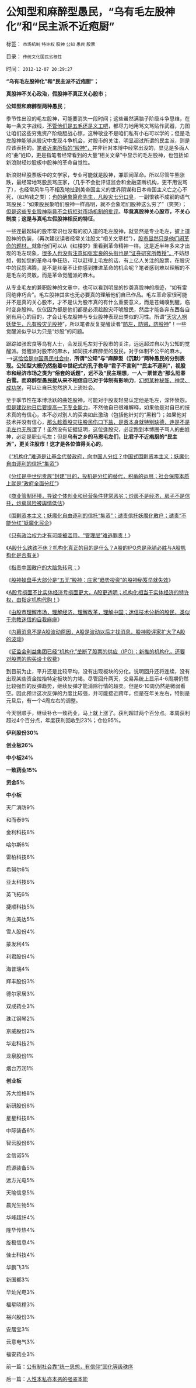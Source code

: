 # 公知型和麻醉型愚民，“乌有毛左股神化”和“民主派不近疱厨”

标签： `市场机制` `特许权` `股神` `公知` `愚民` `股票` 

目录： `传统文化国民劣根性`

时间： `2012-12-07 20:29:27`

**“乌有毛左股神化”和“民主派不近疱厨”；**

**真股神不关心政治，假股神不真正关心股市；**

**公知型和麻醉型两种愚民**；

季节性出没的毛左股神，可能要消失一段时间；这些虽然满脑子阶级斗争思维，在每一条文字战线，[不管他们是五毛还是义工吧](../../../2009/8/24/先富起来的五毛义工慈善活动.md)，都尽力地用骂文骂贴作武器，力图让咱们这些穷鬼资产阶级胆战心惊，这种敬业不是咱们私有小右可以学的；但是毛左股神能够从股灾中发现斗争机会，对股市的关注，明显超过所谓的民主派，则是应该表扬的。[笔者近来所指的“股神”，](../../../2011/4/13/五毛股神的劣根性.md)并非针对本博中经常出没的，显见是多面人的“曲”姓ID，更是指笔者经常看到的大量“相关文章”中显示的毛左股神，也包括如新浪财经炒股板中股神的革命自觉性。

新浪财经股票板中的文学家，专业可能就是股神，兼职闹革命。所以尽管牛熊涨跌，最经常地骂股民骂庄家，（几乎不会批评证监会和金融垄断机构，更不用说骂了），也经常风牛马不相及地扯到美帝国主义的世界阴谋和日本帝国主义亡之心不死，（如热钱之类）；[也的确象算命先生，凡股灾七分口臭](../../../2011/12/28/季节性股神现象：算命神棍和股神半仙.md)，一副恨铁不成钢的语气骂股民：“如果股民象咱们股神一样高明，就不会象咱们股神这么穷了”（笑笑）；[但是这些专业股神毕竟不会抗拒对市场机制的批评](../../../2009/8/24/五毛凶猛谁敢为市场公平说话？.md)。**毕竟真股神关心股市，不关心制度；这是与真毛左假股神相反的特征**。

一些连最起码的股市常识也没有的初入道的毛左股神，就显然是专业毛左，披上道股神的伪装，（再次建议读者经常关注股文“相关文章栏”），[股市显然只是他们闹革命的题材，](../../../2012/1/10/机构型股神的“谷物法”，政治型股神和孔庆东老师.md)就象他们可以从《红楼梦》里看到革命精神一样。这是近半年多来才出现的毛左现象，[很多人也没有注意如张宏良的头衔也是“证券研究所教授”。](http://darthvad.blog.163.com/blog/static/53399470201082143559587/)不妨想想，假如您的革命斗争狂热，可以赶得上毛左的话，有上亿人关注的股票，在股灾中的民怨沸腾，是不是丝毫不让你感到推进革命的机会呢？笔者感到难以理解的不是毛左的灵敏，而是革命觉醒派的麻木。

从专业毛左的兼职股神的文章中，也可以看到明显的抄袭真股神的痕迹，“如有雷同绝非巧合”。毛左股神其实也无必要真的理解他们自已作品。毛左革命家很可能并不是真的关心股市，才不是认为股市真的有什么重要意义，而是苍蝇嗅到腥，临时变身股神。仅仅因为都是他们都是必须趁股灾吓唬股民，然后才能各奔东西各自别有用心的目的，才会让毛左股神与专业股神表现出类似的习性。所谓“[天灾人祸妖孽生，凡有股灾见股神](../../../2011/12/28/天灾人祸妖孽生；凡有股灾多股神；.md)”，所以笔者反复提醒读者“[防左，防贼，防股神](../../../2011/12/28/防左，防贼，防股神.md)”！一些觉醒派似乎以为只是“炒股”的问题。

跟踪如张宏良等乌有人士，会发现毛左对于股市的关注，远远超过自以为公知的觉醒派。觉醒派对股市的麻木，如同技术麻醉型的股民，对于体制不公平的麻木，——>[这恰恰是中国愚民社会中](../../../2011/12/29/A股百态是中国民主进程的活沙盘;中国国民民主素质确实低.md)，**所谓“公知”与“麻醉型（沉默）”两种愚民的分别表现。公知型大概仍然抱着中世纪式的孔子教导“君子不言利”“民主不逐利”，视股市和经济市场之类为“俗套的话题”，远不及“民主理想，一人一票普选”那么阳春白雪。而麻醉型愚民就从来不相信自已对于体制有影响力**，[幻想某种秘笈、神灵、成功学](../../../2012/12/5/消息不是A股波动原因，股神创作的消息，和技术分析.md)，可以让自已忽然挤入上流社会。

至于季节性在本博活跃的曲姓股神，可能对于股友轻易认定他是毛左，深怀愤怨。[但是建议他日后要提高一下专业能力](../../../2010/1/13/五毛就业是个技术活.md)，不然他自已很难解释，如果他是对自已的技术真的有信心，本不必对别人的买卖如此激动（包括他针对的“黑粉”）；如果他对技术并没有信心，[那么趁着股灾往股民伤口下盐，是否本身就特别缺德，连是不是毛左也无所谓](../../../2012/11/8/为什么有些富人还赖在国内不移民？.md)了！虽然没有证据证明，这位逢股灾，必定跑到本博圈子骂人的曲姓神，必定是职业毛左；但是**乌有之乡的马恩毛左们，比君子不近疱厨的“民主派”，更关注股市！这才是各位值得关心的**。

《[“机构化”难道是让基金代替政府，向中国人分红？中国式围剿资本主义；妖魔化自由逐利的信托“集资”](../../../2012/11/28/“机构化”难道是让基金代替政府，向中国人分红？.md)》

《[分红是中世纪贵族“封建”目的，投机是分红的替代，积蓄的运用；社会保障本质上就是“政府全面分红”](../../../2012/11/28/是否让所有人坐下来，等政府分红？.md)》

《[商业管制环境，导致个体创业和经营条件非常恶劣；炒房不是经济，房子不是信托，炒房风险被舆情低估](../../../2012/11/28/改革难道是强制执行约翰劳的妙计？.md)》

《[围剿资本主义；妖魔化自由逐利的信托“集资”；谴责信托妖魔化散户；谴责“不能分红”妖魔化民企](../../../2012/11/28/“机构化”难道是让基金代替政府，向中国人分红？.md)》

《[只有政治权力才有可能被滥用，“管理层”难逃罪责！](../../../2012/11/28/只有政治权力才有可能被滥用，“管理层”难逃罪责！.md)》

《[A股什么跌跌不休？机构化真正的目的是什么？A股的IPO总是承销必胜与A股机构化是否有关](../../../2012/11/29/A股什么跌跌不休？机构化真正的目的是什么？.md)》

《[指责中国散户的大脑急转弯；](../../../2012/11/29/指责中国散户时，精明的大脑急转弯！.md)》

《[股神操盘手大部分是“五无”股神；庄家“趋势投资”的股神秘笈早就失效](../../../2012/11/30/股神操盘手多是“五无”股神，股神秘笈早就失效了.md)》

《[A股亏损面不比实体经济亏损面更大，A股更透明；机构化相当于实体经济的特许权，由指定机构代购！](../../../2012/12/4/A股机构化，相当于实体经济的特许权.md)》

《[由股市理解市场，理解经济，理解改革，理解中国；迷信技术分析的股民，类似于宗教迷信的自我麻痹](../../../2012/12/4/迷信技术分析的股民，类似于宗教迷信的自我麻痹.md)》

《[内幕消息不是A股波动原因，A股是波动以后才找消息，股神股评家扩大了A股的波动](../../../2012/12/5/消息不是A股波动原因，股神创作的消息，和技术分析.md)》

《[证监会利益集团已经“机构化”垄断了股票的供应（IPO）；新推的机构化，还要对股票的购买设卡收费](../../../2012/12/6/顾准，明朝，证监会的国有化拆迁“市场调控”.md)》

到目前为止，平升还是比较平均，没有出现板块的分化。说明回升还将连续，没有出现某些资金拉抬特定板块的力竭。尽管回升两天，交易系统上显示4-6周期仍然比较强烈的反弹趋势，继续反弹才能消除行情的超卖。但是6-10周仍然是微弱看空。因此预计这次反弹的力度比较强，并可能接近跨年，但是在年关左右，特别是元旦后，有一个4周左右的调整。

今天很顺手，继续补仓一致药业，马上就上涨了。获利超过两个百分点。本周获利超过4个百分点，年度获利回收到23%；仓位95%。

**伊利股份30%**

**创业板26%**

**中小板24%**

**一致药业15%**

**资金5%**

**中小板**

天广消防9%

和而泰9%

金利科技8%

哈尔斯6%

雷柏科技6%

希努尔6%

亚太科技6%

英飞拓6%

捷顺科技5%

海立美达5%

雪人股份4%

蒙发利4%

利君股份4%

海普瑞4%

辉丰股份3%

德尔家居3%

双成药业3%

珠江钢琴2%

京威股份2%

华宏科技2%

龙泉股份1%

烟台万润1%

**创业板**

苏大维格8%

新研股份8%

星星科技8%

中际装备6%

智云股份6%

金信诺5%

启源装备5%

远方光电5%

天喻信息5%

晨光生物5%

华峰超纤4%

隆华传热4%

旋极信息4%

佳士科技4%

华鹏飞3%

新国都3%

华灿光电3%

福星晓程3%

裕兴股份3%

安居宝3%

云意电气3%

福安药业3%



前一篇：[公有制社会靠“统一思想，有信仰”固化等级秩序](../../../2012/12/7/公有制社会靠“统一思想，有信仰”固化等级秩序.md)

后一篇：[人性本私亦本恶的强盗本能](../../../2012/12/8/人性本私亦本恶的强盗本能.md)